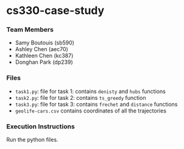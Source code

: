 # cs330-case-study

### Team Members

* Samy Boutouis (sb590)
* Ashley Chen (aec70)
* Kathleen Chen (kc387)
* Donghan Park (dp239)

### Files
* `task1.py`: file for task 1: contains `denisty` and `hubs` functions
* `task2.py`: file for task 2: contains `ts_greedy` function
* `task3.py`: file for task 3: contains `frechet` and `distance` functions
* `geolife-cars.csv` contains coordinates of all the trajectories

### Execution Instructions
Run the python files.
